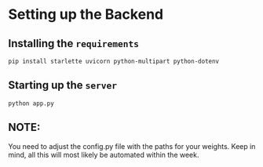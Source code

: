# Setting up the Backend 
## Installing the `requirements`
```
pip install starlette uvicorn python-multipart python-dotenv
```

## Starting up the `server`
```
python app.py
```


## NOTE:
You need to adjust the config.py file with the paths for your weights. Keep in mind, all this will most likely be automated within the week. 